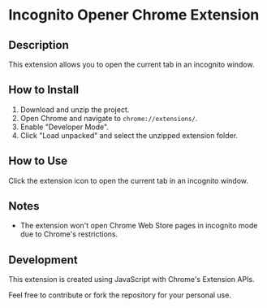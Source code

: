 # Incognito Opener Chrome Extension

## Description
This extension allows you to open the current tab in an incognito window.

## How to Install
1. Download and unzip the project.
2. Open Chrome and navigate to `chrome://extensions/`.
3. Enable "Developer Mode".
4. Click "Load unpacked" and select the unzipped extension folder.

## How to Use
Click the extension icon to open the current tab in an incognito window.

## Notes
- The extension won't open Chrome Web Store pages in incognito mode due to Chrome's restrictions.

## Development
This extension is created using JavaScript with Chrome's Extension APIs.

Feel free to contribute or fork the repository for your personal use.
